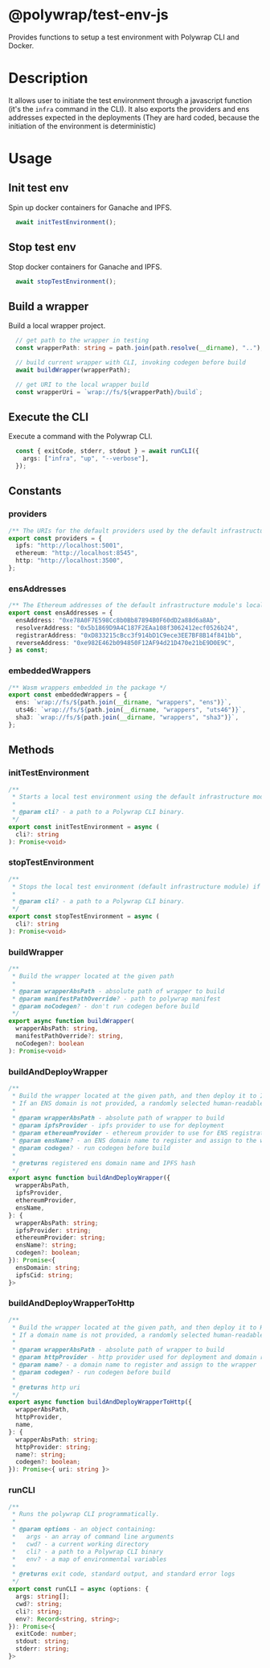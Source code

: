 # @polywrap/test-env-js

Provides functions to setup a test environment with Polywrap CLI and Docker.

# Description

It allows user to initiate the test environment through a javascript function (it's the `infra` command in the CLI). It also exports the providers and ens addresses expected in the deployments (They are hard coded, because the initiation of the environment is deterministic)

# Usage

## Init test env

Spin up docker containers for Ganache and IPFS.

``` typescript
  await initTestEnvironment();
```

## Stop test env

Stop docker containers for Ganache and IPFS.

``` typescript
  await stopTestEnvironment();
```

## Build a wrapper

Build a local wrapper project.

``` typescript
  // get path to the wrapper in testing
  const wrapperPath: string = path.join(path.resolve(__dirname), "..");

  // build current wrapper with CLI, invoking codegen before build
  await buildWrapper(wrapperPath);

  // get URI to the local wrapper build
  const wrapperUri = `wrap://fs/${wrapperPath}/build`;
```

## Execute the CLI

Execute a command with the Polywrap CLI.

``` typescript
  const { exitCode, stderr, stdout } = await runCLI({
    args: ["infra", "up", "--verbose"],
  });
```

## Constants

### providers

```typescript
/** The URIs for the default providers used by the default infrastructure module. */
export const providers = {
  ipfs: "http://localhost:5001",
  ethereum: "http://localhost:8545",
  http: "http://localhost:3500",
};
```

### ensAddresses

```typescript
/** The Ethereum addresses of the default infrastructure module's locally-deployed ENS smart contracts. */
export const ensAddresses = {
  ensAddress: "0xe78A0F7E598Cc8b0Bb87894B0F60dD2a88d6a8Ab",
  resolverAddress: "0x5b1869D9A4C187F2EAa108f3062412ecf0526b24",
  registrarAddress: "0xD833215cBcc3f914bD1C9ece3EE7BF8B14f841bb",
  reverseAddress: "0xe982E462b094850F12AF94d21D470e21bE9D0E9C",
} as const;
```

### embeddedWrappers

```typescript
/** Wasm wrappers embedded in the package */
export const embeddedWrappers = {
  ens: `wrap://fs/${path.join(__dirname, "wrappers", "ens")}`,
  uts46: `wrap://fs/${path.join(__dirname, "wrappers", "uts46")}`,
  sha3: `wrap://fs/${path.join(__dirname, "wrappers", "sha3")}`,
};
```

## Methods

### initTestEnvironment

```typescript
/**
 * Starts a local test environment using the default infrastructure module.
 *
 * @param cli? - a path to a Polywrap CLI binary.
 */
export const initTestEnvironment = async (
  cli?: string
): Promise<void> 
```

### stopTestEnvironment

```typescript
/**
 * Stops the local test environment (default infrastructure module) if one is running.
 *
 * @param cli? - a path to a Polywrap CLI binary.
 */
export const stopTestEnvironment = async (
  cli?: string
): Promise<void> 
```

### buildWrapper

```typescript
/**
 * Build the wrapper located at the given path
 *
 * @param wrapperAbsPath - absolute path of wrapper to build
 * @param manifestPathOverride? - path to polywrap manifest
 * @param noCodegen? - don't run codegen before build
 */
export async function buildWrapper(
  wrapperAbsPath: string,
  manifestPathOverride?: string,
  noCodegen?: boolean
): Promise<void> 
```

### buildAndDeployWrapper

```typescript
/**
 * Build the wrapper located at the given path, and then deploy it to IPFS and ENS.
 * If an ENS domain is not provided, a randomly selected human-readable ENS domain name is used.
 *
 * @param wrapperAbsPath - absolute path of wrapper to build
 * @param ipfsProvider - ipfs provider to use for deployment
 * @param ethereumProvider - ethereum provider to use for ENS registration
 * @param ensName? - an ENS domain name to register and assign to the wrapper
 * @param codegen? - run codegen before build
 *
 * @returns registered ens domain name and IPFS hash
 */
export async function buildAndDeployWrapper({
  wrapperAbsPath,
  ipfsProvider,
  ethereumProvider,
  ensName,
}: {
  wrapperAbsPath: string;
  ipfsProvider: string;
  ethereumProvider: string;
  ensName?: string;
  codegen?: boolean;
}): Promise<{
  ensDomain: string;
  ipfsCid: string;
}> 
```

### buildAndDeployWrapperToHttp

```typescript
/**
 * Build the wrapper located at the given path, and then deploy it to HTTP.
 * If a domain name is not provided, a randomly selected human-readable domain name is used.
 *
 * @param wrapperAbsPath - absolute path of wrapper to build
 * @param httpProvider - http provider used for deployment and domain registration
 * @param name? - a domain name to register and assign to the wrapper
 * @param codegen? - run codegen before build
 *
 * @returns http uri
 */
export async function buildAndDeployWrapperToHttp({
  wrapperAbsPath,
  httpProvider,
  name,
}: {
  wrapperAbsPath: string;
  httpProvider: string;
  name?: string;
  codegen?: boolean;
}): Promise<{ uri: string }> 
```

### runCLI

```typescript
/**
 * Runs the polywrap CLI programmatically.
 *
 * @param options - an object containing:
 *   args - an array of command line arguments
 *   cwd? - a current working directory
 *   cli? - a path to a Polywrap CLI binary
 *   env? - a map of environmental variables
 *
 * @returns exit code, standard output, and standard error logs
 */
export const runCLI = async (options: {
  args: string[];
  cwd?: string;
  cli?: string;
  env?: Record<string, string>;
}): Promise<{
  exitCode: number;
  stdout: string;
  stderr: string;
}> 
```